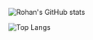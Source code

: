 ![Rohan's GitHub stats](https://github-readme-stats.vercel.app/api?username=BabyWipes030&count_private=true&theme=dark)

![Top Langs](https://github-readme-stats.vercel.app/api/top-langs/?username=anuraghazra&layout=compact)
